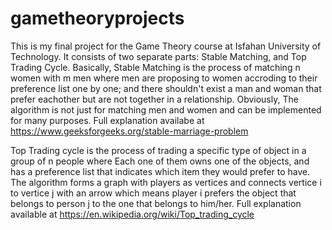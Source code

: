 # gametheoryprojects
This is my final project for the Game Theory course at Isfahan University of Technology. It consists of two separate parts: Stable Matching, and Top Trading Cycle.
Basically, Stable Matching is the process of matching n women with m men where men are proposing to women accroding to their preference list one by one; and there shouldn't exist a man and woman that prefer eachother but are not together in a relationship. Obviously, The algorithm is not just for matching men and women and can be implemented for many purposes.
Full explanation availabe at https://www.geeksforgeeks.org/stable-marriage-problem


Top Trading cycle is the process of trading a specific type of object in a group of n people where Each one of them owns one of the objects, and has a preference list that indicates which item they would prefer to have. The algorithm forms a graph with players as vertices and connects vertice i to vertice j with an arrow which means player i prefers the object that belongs to person j to the one that belongs to him/her. Full explanation available at https://en.wikipedia.org/wiki/Top_trading_cycle

